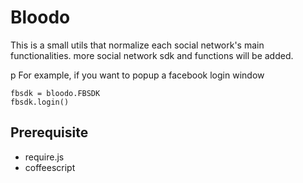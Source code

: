 Bloodo
======

This is a small utils that normalize each social network's main functionalities.
more social network sdk and functions will be added.

p For example, if you want to popup a facebook login window
```
fbsdk = bloodo.FBSDK
fbsdk.login()
```

Prerequisite
------------
* require.js
* coffeescript